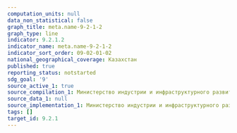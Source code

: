 ```yaml
---
computation_units: null
data_non_statistical: false
graph_title: meta.name-9-2-1-2
graph_type: line
indicator: 9.2.1.2
indicator_name: meta.name-9-2-1-2
indicator_sort_order: 09-02-01-02
national_geographical_coverage: Казахстан
published: true
reporting_status: notstarted
sdg_goal: '9'
source_active_1: true
source_compilation_1: Министерство индустрии и инфраструктурного развития РК
source_data_1: null
source_implementation_1: Министерство индустрии и инфраструктурного развития РК
tags: []
target_id: 9.2.1
---
```

